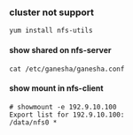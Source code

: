 ### cluster not support
```
yum install nfs-utils
```

#### show shared on nfs-server
```
cat /etc/ganesha/ganesha.conf
```

#### show mount in nfs-client
```
# showmount -e 192.9.10.100
Export list for 192.9.10.100:
/data/nfs0 *
```
